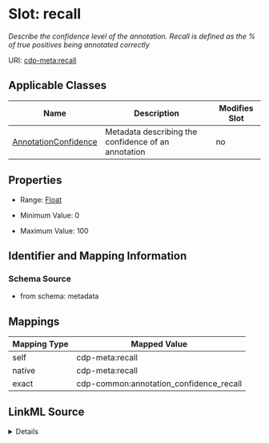

# Slot: recall


_Describe the confidence level of the annotation. Recall is defined as the % of true positives being annotated correctly_



URI: [cdp-meta:recall](metadatarecall)



<!-- no inheritance hierarchy -->





## Applicable Classes

| Name | Description | Modifies Slot |
| --- | --- | --- |
| [AnnotationConfidence](AnnotationConfidence.md) | Metadata describing the confidence of an annotation |  no  |







## Properties

* Range: [Float](Float.md)

* Minimum Value: 0

* Maximum Value: 100





## Identifier and Mapping Information







### Schema Source


* from schema: metadata




## Mappings

| Mapping Type | Mapped Value |
| ---  | ---  |
| self | cdp-meta:recall |
| native | cdp-meta:recall |
| exact | cdp-common:annotation_confidence_recall |




## LinkML Source

<details>
```yaml
name: recall
description: Describe the confidence level of the annotation. Recall is defined as
  the % of true positives being annotated correctly
from_schema: metadata
exact_mappings:
- cdp-common:annotation_confidence_recall
rank: 1000
alias: recall
owner: AnnotationConfidence
domain_of:
- AnnotationConfidence
range: float
inlined: true
inlined_as_list: true
minimum_value: 0
maximum_value: 100
unit:
  symbol: '%'
  descriptive_name: percentage

```
</details>